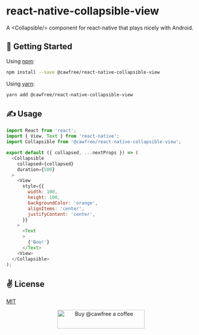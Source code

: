# react-native-collapsible-view
A &lt;Collapsible/> component for react-native that plays nicely with Android.

## 🚀 Getting Started
Using [npm](https://www.npmjs.com/package/@cawfree/react-native-collapsible-view'):
```bash
npm install --save @cawfree/react-native-collapsible-view
```
Using [yarn](https://www.npmjs.com/package/@cawfree/react-native-collapsible-view'):
```
yarn add @cawfree/react-native-collapsible-view
```

## ✍️ Usage
```javascript
import React from 'react';
import { View, Text } from 'react-native';
import Collapsible from '@cawfree/react-native-collapsible-view';

export default ({ collapsed, ...nextProps }) => (
  <Collapsible
    collapsed={collapsed}
    duration={500}
  >
    <View
      style={{
        width: 100,
        height: 100,
        backgroundColor: 'orange',
        alignItems: 'center',
        justifyContent: 'center',
      }}
    >
      <Text
      >
        {'Boo!'}
      </Text>
    <View>
  </Collapsible>
);
```

## ✌️ License
[MIT](https://opensource.org/licenses/MIT)

<p align="center">
  <a href="https://www.buymeacoffee.com/cawfree">
    <img src="https://cdn.buymeacoffee.com/buttons/default-orange.png" alt="Buy @cawfree a coffee" width="232" height="50" />
  </a>
</p>
